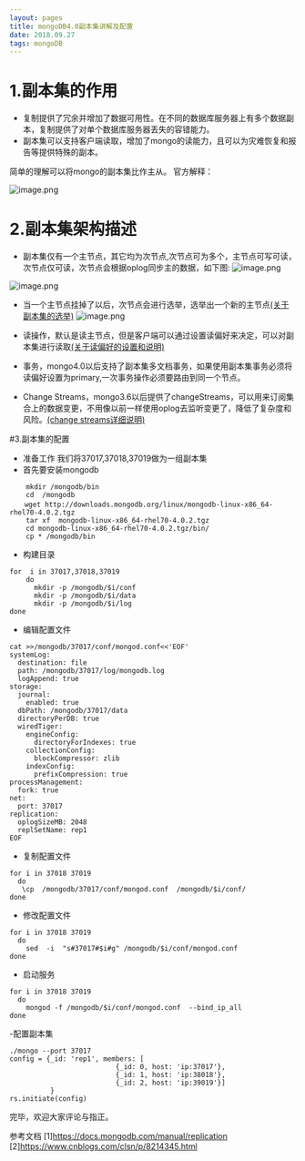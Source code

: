 ```yaml
---
layout: pages
title: mongoDB4.0副本集讲解及配置
date: 2018.09.27
tags: mongoDB
---
```

# 1.副本集的作用
- 复制提供了冗余并增加了数据可用性。在不同的数据库服务器上有多个数据副本，复制提供了对单个数据库服务器丢失的容错能力。
- 副本集可以支持客户端读取，增加了mongo的读能力，且可以为灾难恢复和报告等提供特殊的副本。

简单的理解可以将mongo的副本集比作主从。
官方解释：

![image.png](https://upload-images.jianshu.io/upload_images/10783308-7fab294f95aee860.png?imageMogr2/auto-orient/strip%7CimageView2/2/w/1240)


# 2.副本集架构描述

- 副本集仅有一个主节点，其它均为次节点,次节点可为多个，主节点可写可读，次节点仅可读，次节点会根据oplog同步主的数据，如下图:
![image.png](https://upload-images.jianshu.io/upload_images/10783308-6ffb58d3bff8429d.png?imageMogr2/auto-orient/strip%7CimageView2/2/w/1240)

![image.png](https://upload-images.jianshu.io/upload_images/10783308-3c38e84cd6f0d24e.png?imageMogr2/auto-orient/strip%7CimageView2/2/w/1240)

- 当一个主节点挂掉了以后，次节点会进行选举，选举出一个新的主节点[(关于副本集的选举)](https://docs.mongodb.com/manual/core/replica-set-elections/)
![image.png](https://upload-images.jianshu.io/upload_images/10783308-8b1a111aeebcf960.png?imageMogr2/auto-orient/strip%7CimageView2/2/w/1240)

- 读操作，默认是读主节点，但是客户端可以通过设置读偏好来决定，可以对副本集进行读取[(关于读偏好的设置和说明)](https://docs.mongodb.com/manual/core/read-preference/)

- 事务，mongo4.0以后支持了副本集多文档事务，如果使用副本集事务必须将读偏好设置为primary,一次事务操作必须要路由到同一个节点。

- Change Streams，mongo3.6以后提供了changeStreams，可以用来订阅集合上的数据变更，不用像以前一样使用oplog去监听变更了，降低了复杂度和风险。[(change streams详细说明)](https://docs.mongodb.com/manual/changeStreams/)

 #3.副本集的配置
- 准备工作  我们将37017,37018,37019做为一组副本集 
- 首先要安装mongodb
```  shell
    mkdir /mongodb/bin
    cd  /mongodb
　  wget http://downloads.mongodb.org/linux/mongodb-linux-x86_64-rhel70-4.0.2.tgz
    tar xf  mongodb-linux-x86_64-rhel70-4.0.2.tgz
    cd mongodb-linux-x86_64-rhel70-4.0.2.tgz/bin/
    cp * /mongodb/bin
```
- 构建目录

``` shell
for  i in 37017,37018,37019
    do 
      mkdir -p /mongodb/$i/conf  
      mkdir -p /mongodb/$i/data  
      mkdir -p /mongodb/$i/log
done 
```
- 编辑配置文件
``` shell
cat >>/mongodb/37017/conf/mongod.conf<<'EOF'
systemLog:
  destination: file
  path: /mongodb/37017/log/mongodb.log
  logAppend: true
storage:
  journal:
    enabled: true
  dbPath: /mongodb/37017/data
  directoryPerDB: true
  wiredTiger:
    engineConfig:
      directoryForIndexes: true
    collectionConfig:
      blockCompressor: zlib
    indexConfig:
      prefixCompression: true
processManagement:
  fork: true
net:
  port: 37017
replication:
  oplogSizeMB: 2048
  replSetName: rep1
EOF
```
- 复制配置文件
``` shell
for i in 37018 37019
  do  
   \cp  /mongodb/37017/conf/mongod.conf  /mongodb/$i/conf/
done
```
- 修改配置文件
``` shell
for i in 37018 37019
  do 
    sed  -i  "s#37017#$i#g" /mongodb/$i/conf/mongod.conf
done
```

- 启动服务
``` shell
for i in 37018 37019
  do  
    mongod -f /mongodb/$i/conf/mongod.conf  --bind_ip_all
done
```
-配置副本集
``` shell
./mongo --port 37017
config = {_id: 'rep1', members: [
                          {_id: 0, host: 'ip:37017'},
                          {_id: 1, host: 'ip:38018'},
                          {_id: 2, host: 'ip:39019'}]
          }
rs.initiate(config)
```
完毕，欢迎大家评论与指正。

参考文档
[1]https://docs.mongodb.com/manual/replication
[2]https://www.cnblogs.com/clsn/p/8214345.html








